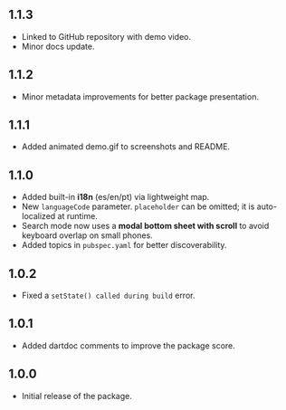 ## 1.1.3
- Linked to GitHub repository with demo video.
- Minor docs update.

## 1.1.2
- Minor metadata improvements for better package presentation.

## 1.1.1
- Added animated demo.gif to screenshots and README.

## 1.1.0

- Added built-in **i18n** (es/en/pt) via lightweight map.
- New `languageCode` parameter. `placeholder` can be omitted; it is auto-localized at runtime.
- Search mode now uses a **modal bottom sheet with scroll** to avoid keyboard overlap on small phones.
- Added topics in `pubspec.yaml` for better discoverability.

## 1.0.2

- Fixed a `setState() called during build` error.

## 1.0.1

- Added dartdoc comments to improve the package score.

## 1.0.0

- Initial release of the package.